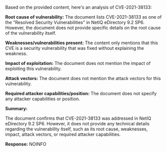 Based on the provided content, here's an analysis of CVE-2021-38133:

**Root cause of vulnerability:** The document lists CVE-2021-38133 as one of the "Resolved Security Vulnerabilities" in NetIQ eDirectory 9.2 SP6. However, the document does not provide specific details on the root cause of the vulnerability itself.

**Weaknesses/vulnerabilities present:** The content only mentions that this CVE is a security vulnerability that was fixed without explaining the weakness.

**Impact of exploitation:** The document does not mention the impact of exploiting this vulnerability.

**Attack vectors:** The document does not mention the attack vectors for this vulnerability.

**Required attacker capabilities/position:** The document does not specify any attacker capabilities or position.

**Summary:**

The document confirms that CVE-2021-38133 was addressed in NetIQ eDirectory 9.2 SP6. However, it does not provide any technical details regarding the vulnerability itself, such as its root cause, weaknesses, impact, attack vectors, or required attacker capabilities.

**Response:** NOINFO